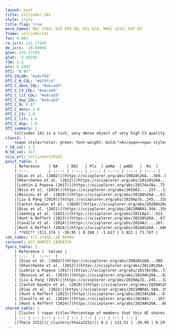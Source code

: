 ```yaml
---
layout: post
title: Collinder 141
style: style
title_flag: true
more_names: NGC 2383; ESO 559 08; OCL 616; MWSC 1213; FoF 87
fname: collinder141
fov: 0.083
ra_icrs: 111.17445
de_icrs: -20.94994
glon: 235.27293
glat: -2.45591
r50: 2.5
plx: 0.2883
UTI: "0.97"
UTI_COLOR: "#a8cfbb"
UTI_C_N_COL: "#b7dfc4"
UTI_C_dens_COL: "#a6cab9"
UTI_C_C3_COL: "#a6cab9"
UTI_C_lit_COL: "#a6cab9"
UTI_C_dup_COL: "#a6cab9"
UTI_C_N: 0.87
UTI_C_dens: 1.0
UTI_C_C3: 1.0
UTI_C_lit: 1.0
UTI_C_dup: 1.0
UTI_summary: |
    Collinder 141 is a rich, very dense object of very high C3 quality. It is very well-studied in the literature. This object shares a very small percentage of members with a later reported entry.
class3: |
    <span style="color: green; font-weight: bold;">A</span><span style="color: green; font-weight: bold;">A</span>
r_50_val: 2.5
N_50_val: 417
scix_url: Collinder%20141
posit_table: |
    | Reference    | RA    | DEC   | Plx  | pmRA  | pmDE   |  Rv  |
    | :---         | :---: | :---: | :---: | :---: | :---: | :---: |
    |[Dias et al. (2002)](https://scixplorer.org/abs/2002A%26A...389..871D) | 111.167 | -20.948 | -- | -2.32 | -0.33 | 57.37 |
    |[Kharchenko et al. (2012)](https://scixplorer.org/abs/2012A%26A...543A.156K) | 111.172 | -20.94 | -- | -6.84 | 2.83 | -- |
    |[Loktin & Popova (2017)](https://scixplorer.org/abs/2017AstBu..72..257L) | 111.165 | -20.947 | -- | -4.209 | -0.334 | 57.4 |
    |[Bica et al. (2019)](https://scixplorer.org/abs/2019AJ....157...12B) | 111.172 | -20.934 | -- | -- | -- | -- |
    |[Bossini et al. (2019)](https://scixplorer.org/abs/2019A%26A...623A.108B) | 111.174 | -20.949 | -- | -- | -- | -- |
    |[Liu & Pang (2019)](https://scixplorer.org/abs/2019ApJS..245...32L) | 111.177 | -20.943 | 0.293 | -1.616 | 1.872 | -- |
    |[Cantat-Gaudin et al. (2020)](https://scixplorer.org/abs/2020A%26A...640A...1C) | 111.174 | -20.949 | 0.284 | -1.646 | 1.907 | -- |
    |[Dias et al. (2021)](https://scixplorer.org/abs/2021MNRAS.504..356D) | 111.172 | -20.949 | 0.289 | -1.647 | 1.909 | 71.627 |
    |[Jaehnig et al. (2021)](https://scixplorer.org/abs/2021ApJ...923..129J) | 111.178 | -20.946 | 0.311 | -1.622 | 1.905 | -- |
    |[Hunt & Reffert (2023)](https://scixplorer.org/abs/2023A%26A...673A.114H) | 111.173 | -20.949 | 0.291 | -1.614 | 1.923 | 71.627 |
    |[Cavallo et al. (2024)](https://scixplorer.org/abs/2024AJ....167...12C) | 111.176 | -20.95 | 0.292 | -- | -- | -- |
    |[Hunt & Reffert (2024)](https://scixplorer.org/abs/2024A%26A...686A..42H) | 111.173 | -20.949 | 0.291 | -1.614 | 1.923 | 71.627 |
    | **UCC** |111.174 | -20.95 | 0.288 | -1.617 | 1.922 | 71.747 | 
cds_radec: 111.17445,-20.94994
carousel: UCC_HUNT23_CANTAT20
fpars_table: |
    | Reference |  Values |
    | :---  |  :---:  |
    | [Dias et al. (2002)](https://scixplorer.org/abs/2002A%26A...389..871D) | `E(B-V)=0.33, Dist=3400.0, Age=8.45` |
    | [Kharchenko et al. (2012)](https://scixplorer.org/abs/2012A%26A...543A.156K) | `e_bv=0.21, distance=1655, log_age=8.69` |
    | [Loktin & Popova (2017)](https://scixplorer.org/abs/2017AstBu..72..257L) | `E(B-V)=0.197, Dmod=11.375, logt=7.418` |
    | [Bossini et al. (2019)](https://scixplorer.org/abs/2019A%26A...623A.108B) | `AV=1.027, Dist=12.658, logA=8.222, Fe/H=0.0` |
    | [Liu & Pang (2019)](https://scixplorer.org/abs/2019ApJS..245...32L) | `Age=0.234, Z=-1.25` |
    | [Cantat-Gaudin et al. (2020)](https://scixplorer.org/abs/2020A%26A...640A...1C) | `AVNN=0.84, DMNN=12.69, AgeNN=8.41` |
    | [Dias et al. (2021)](https://scixplorer.org/abs/2021MNRAS.504..356D) | `Av=1.175, Dist=2815, logage=8.382, [Fe/H]=-0.174` |
    | [Hunt & Reffert (2023)](https://scixplorer.org/abs/2023A%26A...673A.114H) | `AV50=0.801, diffAV50=0.84, MOD50=12.497, logAge50=8.457` |
    | [Cavallo et al. (2024)](https://scixplorer.org/abs/2024AJ....167...12C) | `AV50=0.98, dMod50=12.6, logAge50=8.54, [Fe/H]50=0.21` |
    | [Hunt & Reffert (2024)](https://scixplorer.org/abs/2024A%26A...686A..42H) | `MassJ=1403.73` |
shared_table: |
    | Cluster | <span title="Percentage of members that this OC shares with the ones listed">%</span>   | RA   | DEC   | Plx   | pmRA  | pmDE  | Rv | UTI |
    | :-: | :-: |:-: | :-: | :-: | :-: | :-: | :-: | :-: |
    |[Theia 3152](/_clusters/theia3152/)| 0.2 | 111.51 | -20.99 | 0.29 | -1.89 | 1.54 | -- |0.36 |
---
```

